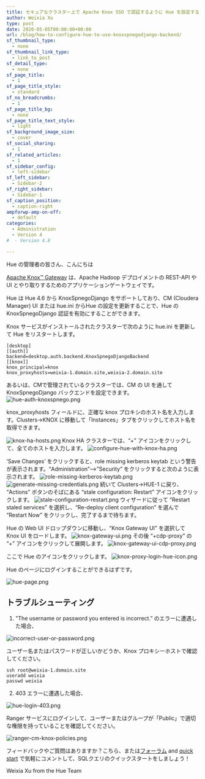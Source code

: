 ```yaml
---
title: セキュアなクラスター上で Apache Knox SSO で認証するように Hue を設定する方法
author: Weixia Xu
type: post
date: 2020-05-05T00:00:00+00:00
url: /blog/how-to-configure-hue-to-use-knoxspnegodjango-backend/
sf_thumbnail_type:
  - none
sf_thumbnail_link_type:
  - link_to_post
sf_detail_type:
  - none
sf_page_title:
  - 1
sf_page_title_style:
  - standard
sf_no_breadcrumbs:
  - 1
sf_page_title_bg:
  - none
sf_page_title_text_style:
  - light
sf_background_image_size:
  - cover
sf_social_sharing:
  - 1
sf_related_articles:
  - 1
sf_sidebar_config:
  - left-sidebar
sf_left_sidebar:
  - Sidebar-2
sf_right_sidebar:
  - Sidebar-1
sf_caption_position:
  - caption-right
ampforwp-amp-on-off:
  - default
categories:
  - Administration
  - Version 4
#  - Version 4.8

---
```

Hue の管理者の皆さん、こんにちは

[Apache Knox™ Gateway](https://knox.apache.org/) は、Apache Hadoop デプロイメントの REST-API や UI とやり取りするためのアプリケーションゲートウェイです。

Hue は Hue 4.6 から KnoxSpnegoDjango をサポートしており、CM (Cloudera Manager) UI または hue.ini からHue の設定を更新することで、Hue の KnoxSpnegoDjango 認証を有効にすることができます。

Knox サービスがインストールされたクラスターで次のように hue.ini を更新して Hue をリスタートします。

    [desktop]
    [[auth]]
    backend=desktop.auth.backend.KnoxSpnegoDjangoBackend
    [[knox]]
    knox_principal=knox
    knox_proxyhosts=weixia-1.domain.site,weixia-2.domain.site

あるいは、CMで管理されているクラスターでは、CM の UI を通して KnoxSpnegoDjango バックエンドを設定できます。
![hue-auth-knoxspnego.png](https://cdn.gethue.com/uploads/2020/05/hue-auth-knoxspnego.png)

knox_proxyhosts フィールドに、正確な knox プロキシのホスト名を入力します。Clusters->KNOX に移動して「Instances」タブをクリックしてホスト名を取得できます。

![knox-ha-hosts.png](https://cdn.gethue.com/uploads/2020/05/knox-ha-hosts.png)
Knox HA クラスターでは、“+” アイコンをクリックして、全てのホストを入力します。
![configure-hue-with-knox-ha.png](https://cdn.gethue.com/uploads/2020/05/configure-hue-with-knox-ha.png)

‘Save Changes’ をクリックすると、role missing kerberos keytab という警告が表示されます。“Administration”–>”Security” をクリックすると次のように表示されます。
![role-missing-kerberos-keytab.png](https://cdn.gethue.com/uploads/2020/05/role-missing-kerberos-keytab.png)
![generate-missing-credentials.png](https://cdn.gethue.com/uploads/2020/05/generate-missing-credentials.png)
続いて Clusters->HUE-1 に戻り、 “Actions” ボタンのそばにある “stale configuration: Restart” アイコンをクリックします。
![stale-configuration-restart.png](https://cdn.gethue.com/uploads/2020/05/stale-configuration-restart.png)
ウィザードに従って “Restart staled services” を選択し、“Re-deploy client configuration” を選んで “Restart Now” をクリックし、完了するまで待ちます。

Hue の Web UI ドロップダウンに移動し、“Knox Gateway UI” を選択して Knox UI をロードします。
![knox-gateway-ui.png](https://cdn.gethue.com/uploads/2020/05/knox-gateway-ui.png)
その後 “+cdp-proxy” の “+” アイコンをクリックして展開します。
![knox-gateway-ui-cdp-proxy.png](https://cdn.gethue.com/uploads/2020/05/knox-gateway-ui-cdp-proxy.png)

ここで Hue のアイコンをクリックします。
![knox-proxy-login-hue-icon.png](https://cdn.gethue.com/uploads/2020/05/knox-proxy-login-hue-icon.png)

Hue のページにログインすることができるはずです。

![hue-page.png](https://cdn.gethue.com/uploads/2020/05/hue-page.png)


## トラブルシューティング
1. "The username or password you entered is incorrect.” のエラーに遭遇した場合、

![incorrect-user-or-password.png](https://cdn.gethue.com/uploads/2020/05/incorrect-user-or-password.png)

ユーザー名またはパスワードが正しいかどうか、Knox プロキシーホストで確認してください。

    ssh root@weixia-1.domain.site
    useradd weixia
    passwd weixia

2. 403 エラーに遭遇した場合、

![hue-login-403.png](https://cdn.gethue.com/uploads/2020/05/hue-login-403.png)

Ranger サービスにログインして、ユーザーまたはグループが「Public」で適切な権限を持っていることを確認してください。

![ranger-cm-knox-policies.png](https://cdn.gethue.com/uploads/2020/05/ranger-cm-knox-policies.png)

フィードバックやご質問はありますか？こちら、または<a href="https://discourse.gethue.com/">フォーラム</a> and <a href="https://docs.gethue.com/quickstart/">quick start</a> で気軽にコメントして、SQLクエリのクイックスタートをしましょう！

Weixia Xu from the Hue Team
